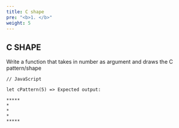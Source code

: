 ```yaml
---
title: C shape
pre: "<b>1. </b>"
weight: 5
---
```



## C SHAPE
Write a function that takes in number as argument and draws the C pattern/shape
```
// JavaScript

let cPattern(5) => Expected output:

*****
*
*
*
*****
``` 
